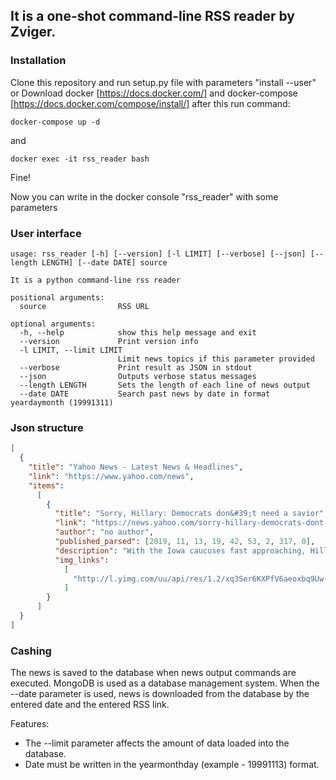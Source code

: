 ## It is a one-shot command-line RSS reader by Zviger.
### Installation
Clone this repository and run setup.py file with parameters "install --user"
or
Download docker [https://docs.docker.com/] and docker-compose [https://docs.docker.com/compose/install/]
after this run command:
```text
docker-compose up -d
```
and
```text
docker exec -it rss_reader bash
```
Fine!

Now you can write in the docker console "rss_reader" with some parameters
### User interface
```text
usage: rss_reader [-h] [--version] [-l LIMIT] [--verbose] [--json] [--length LENGTH] [--date DATE] source

It is a python command-line rss reader

positional arguments:
  source                RSS URL

optional arguments:
  -h, --help            show this help message and exit
  --version             Print version info
  -l LIMIT, --limit LIMIT
                        Limit news topics if this parameter provided
  --verbose             Print result as JSON in stdout
  --json                Outputs verbose status messages
  --length LENGTH       Sets the length of each line of news output
  --date DATE           Search past news by date in format yeardaymonth (19991311)

```

### Json structure
```json
[
  {
    "title": "Yahoo News - Latest News & Headlines",
    "link": "https://www.yahoo.com/news",
    "items":
      [
        {
          "title": "Sorry, Hillary: Democrats don&#39;t need a savior",
          "link": "https://news.yahoo.com/sorry-hillary-democrats-dont-need-a-savior-194253123.html",
          "author": "no author",
          "published_parsed": [2019, 11, 13, 19, 42, 53, 2, 317, 0],
          "description": "With the Iowa caucuses fast approaching, Hillary Clinton is just the latest in the colorful cast of characters who seem to have surveyed the sprawling Democratic field, sensed something lacking and decided that \u201csomething\u201d might be them.",
          "img_links":
            [
              "http://l.yimg.com/uu/api/res/1.2/xq3Ser6KXPfV6aeoxbq9Uw--/YXBwaWQ9eXRhY2h5b247aD04Njt3PTEzMDs-/https://media-mbst-pub-ue1.s3.amazonaws.com/creatr-uploaded-images/2019-11/14586fd0-064d-11ea-b7df-7288f8d8c1a7"
            ]
        }
      ]
  }
]
```
### Cashing
The news is saved to the database when news output commands are executed. MongoDB is used as a database management system.
When the --date parameter is used, news is downloaded from the database by the entered date and the entered RSS link.

Features:
* The --limit parameter affects the amount of data loaded into the database.
* Date must be written in the yearmonthday (example - 19991113) format. 
